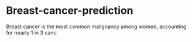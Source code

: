 # Breast-cancer-prediction
Breast cancer is the most common malignancy among women, accounting for nearly 1 in 3 canc.
